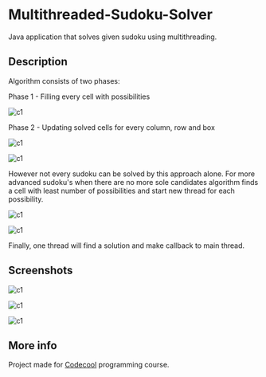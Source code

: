 # Multithreaded-Sudoku-Solver

Java application that solves given sudoku using multithreading.

## Description

Algorithm consists of two phases:

Phase 1 - Filling every cell with possibilities

![c1](https://raw.github.com/lpelczar/Multithreaded-Sudoku-Solver/master/docs/phase1.png)


Phase 2 - Updating solved cells for every column, row and box

![c1](https://raw.github.com/lpelczar/Multithreaded-Sudoku-Solver/master/docs/phase2.png)

![c1](https://raw.github.com/lpelczar/Multithreaded-Sudoku-Solver/master/docs/phase3-2.png)


However not every sudoku can be solved by this approach alone. For more advanced sudoku's when there are no more sole candidates algorithm finds a cell with least number of possibilities and start new thread for each possibility.


![c1](https://raw.github.com/lpelczar/Multithreaded-Sudoku-Solver/master/docs/phase4.png)

![c1](https://raw.github.com/lpelczar/Multithreaded-Sudoku-Solver/master/docs/phase5.png)


Finally, one thread will find a solution and make callback to main thread.

## Screenshots

![c1](https://raw.github.com/lpelczar/Multithreaded-Sudoku-Solver/master/docs/sudoku1-1.png)

![c1](https://raw.github.com/lpelczar/Multithreaded-Sudoku-Solver/master/docs/sudoku2.png)

![c1](https://raw.github.com/lpelczar/Multithreaded-Sudoku-Solver/master/docs/sudoku3-1.png)

## More info

Project made for [Codecool](https://codecool.com/) programming course.
